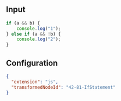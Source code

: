 
## Input
```javascript input
if (a && b) {
    console.log("1");
} else if (a && !b) {
    console.log("2");
}
```

## Configuration
```json configuration
{
  "extension": "js",
  "transformedNodeId": "42-81-IfStatement"
}
```
